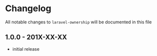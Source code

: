 # Changelog

All notable changes to `laravel-ownership` will be documented in this file

## 1.0.0 - 201X-XX-XX

- initial release
